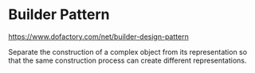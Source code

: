 ﻿# Builder Pattern

https://www.dofactory.com/net/builder-design-pattern

Separate the construction of a complex object from its representation so that the same construction process can create different representations.

